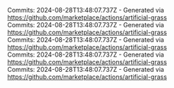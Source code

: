 Commits: 2024-08-28T13:48:07.737Z - Generated via https://github.com/marketplace/actions/artificial-grass
<br>
Commits: 2024-08-28T13:48:07.737Z - Generated via https://github.com/marketplace/actions/artificial-grass
<br>
Commits: 2024-08-28T13:48:07.737Z - Generated via https://github.com/marketplace/actions/artificial-grass
<br>
Commits: 2024-08-28T13:48:07.737Z - Generated via https://github.com/marketplace/actions/artificial-grass
<br>
Commits: 2024-08-28T13:48:07.737Z - Generated via https://github.com/marketplace/actions/artificial-grass
<br>
